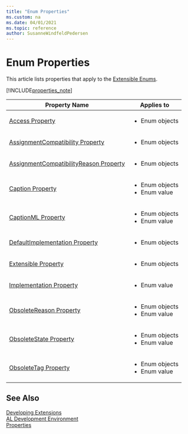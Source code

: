 ```yaml
---
title: "Enum Properties"
ms.custom: na
ms.date: 04/01/2021
ms.topic: reference
author: SusanneWindfeldPedersen
---
```


# Enum Properties 
This article lists properties that apply to the [Extensible Enums](../devenv-extensible-enums.md).

[!INCLUDE[properties_note](../includes/properties_note.md)]

|Property Name|Applies to|
|-------------|-----------|  
|[Access Property](devenv-access-property.md)|<ul><li>Enum objects</li></ul>|
|[AssignmentCompatibility Property](devenv-assignmentcompatibility-property.md)|<ul><li>Enum objects</li></ul>|
|[AssignmentCompatibilityReason Property](devenv-assignmentcompatibilityreason-property.md)|<ul><li>Enum objects</li></ul>|
|[Caption Property](devenv-caption-property.md)|<ul><li>Enum objects</li><li>Enum value</li></ul>|
|[CaptionML Property](devenv-captionml-property.md)|<ul><li>Enum objects</li><li>Enum value</li></ul>|
|[DefaultImplementation Property](devenv-defaultimplementation-property.md)|<ul><li>Enum objects</li></ul>|
|[Extensible Property](devenv-extensible-property.md)|<ul><li>Enum objects</li></ul>|
|[Implementation Property](devenv-implementation-property.md)|<ul><li>Enum value</li></ul>|
|[ObsoleteReason Property](devenv-obsoletereason-property.md)|<ul><li>Enum objects</li><li>Enum value</li></ul>|
|[ObsoleteState Property](devenv-obsoletestate-property.md)|<ul><li>Enum objects</li><li>Enum value</li></ul>|
|[ObsoleteTag Property](devenv-obsoletetag-property.md)|<ul><li>Enum objects</li><li>Enum value</li></ul>|


## See Also
[Developing Extensions](../devenv-dev-overview.md)  
[AL Development Environment](../devenv-reference-overview.md)  
[Properties](devenv-properties.md)  


